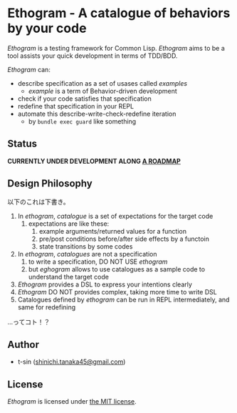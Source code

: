 # Ethogram - A catalogue of behaviors by your code

*Ethogram* is a testing framework for Common Lisp. *Ethogram* aims to be a tool assists your quick development in terms of TDD/BDD.

*Ethogram* can:

- describe specification as a set of usases called *examples*
    - *example* is a term of Behavior-driven development
- check if your code satisfies that specification
- redefine that specification in your REPL
- automate this describe-write-check-redefine iteration
    - by `bundle exec guard` like something

## Status

**CURRENTLY UNDER DEVELOPMENT ALONG [A ROADMAP](roadmap.md)**

## Design Philosophy

以下のこれは下書き。

1. In *ethogram*, *catalogue* is a set of expectations for the target code
    1. expectations are like these:
        1. example arguments/returned values for a function
        2. pre/post conditions before/after side effects by a functoin
        3. state transitions by some codes
2. In *ethogram*, *catalogues* are not a specification
    1. to write a specification, DO NOT USE *ethogram*
    2. but *eghogram* allows to use catalogues as a sample code to understand the target code
3. *Ethogram* provides a DSL to express your intentions clearly
4. *Ethogram* DO NOT provides complex, taking more time to write DSL
5. Catalogues defined by *ethogram* can be run in REPL intermediately, and same for redefining

...ってコト！？

## Author

- t-sin (<shinichi.tanaka45@gmail.com>)

## License

*Ethogram* is licensed under [the MIT license](LICENSE).
